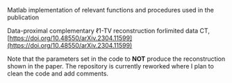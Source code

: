 Matlab implementation of relevant functions and procedures used in the publication

Data-proximal complementary ℓ1-TV reconstruction forlimited data CT, 
[https://doi.org/10.48550/arXiv.2304.11599](https://doi.org/10.48550/arXiv.2304.11599)

Note that the parameters set in the code to **NOT** produce the reconstruction shown in the paper. The repository is currently reworked where I plan to clean the code and add comments.
